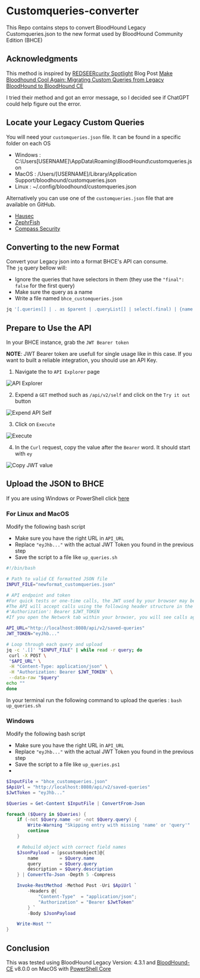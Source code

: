 # Customqueries-converter
This Repo contains steps to convert BloodHound Legacy Customqueries.json to the new format used by BloodHound Community Edition (BHCE)

## Acknowledgments
This method is inspired by [REDSEERcurity Spotlight](https://medium.com/seercurity-spotlight) Blog Post [Make Bloodhound Cool Again: Migrating Custom Queries from Legacy BloodHound to BloodHound CE](https://medium.com/seercurity-spotlight/make-bloodhound-cool-again-migrating-custom-queries-from-legacy-bloodhound-to-bloodhound-ce-83cffcfe5b64) 

I tried their method and got an error message, so I decided see if ChatGPT could help figure out the error. 

## Locate your Legacy Custom Queries 

You will need your `customqueries.json` file. It can be found in a specific folder on each OS
- Windows : C:\Users\[USERNAME]\AppData\Roaming\BloodHound\customqueries.json
- MacOS : /Users/[USERNAME]/Library/Application Support/bloodhound/customqueries.json
- Linux : ~/.config/bloodhound/customqueries.json
  
Alternatively you can use one of the `customqueries.json` file that are available on GitHub. 
- [Hausec](https://github.com/hausec/Bloodhound-Custom-Queries/blob/master/customqueries.json)
- [ZephrFish](https://github.com/ZephrFish/Bloodhound-CustomQueries/blob/main/customqueries.json)
- [Compass Security](https://github.com/CompassSecurity/BloodHoundQueries/blob/master/BloodHound_Custom_Queries/customqueries.json)

## Converting to the new Format

Convert your Legacy json into a format BHCE's API can consume.  
The `jq` query bellow will:
- Ignore the queries that have selectors in them (they use the `"final": false` for the first query)
- Make sure the query as a name
- Write a file named `bhce_customqueries.json`

``` bash
jq '[.queries[] | . as $parent | .queryList[] | select(.final) | {name: (.title // $parent.name), query: .query, description: $parent.name}]' customqueries.json > bhce_customqueries.json
```

## Prepare to Use the API
In your BHCE instance, grab the `JWT Bearer token`

**NOTE**: JWT Bearer token are usefull for single usage like in this case. If you want to built a reliable integration, you should use an API Key. 

1. Navigate the to `API Explorer` page

![API Explorer](./img/JWT-1.png)

2. Expend a `GET` method such as `/api/v2/self` and click on the `Try it out` button

![Expend API Self](./img/JWT-2.png)


3. Click on `Execute`

![Execute](./img/JWT-3.png)

4. In the `Curl` request, copy the value after the `Bearer` word. It should start with `ey`

![Copy JWT value](./img/JWT-4.png)

## Upload the JSON to BHCE

If you are using Windows or PowerShell click [here](README.md#Windows)
### For Linux and MacOS

Modify the following bash script
- Make sure you have the right URL in `API_URL`
- Replace `"eyJhb..."` with the actual JWT Token you found in the previous step
- Save the script to a file like `up_queries.sh`

``` bash
#!/bin/bash

# Path to valid CE formatted JSON file
INPUT_FILE="newformat_customqueries.json"

# API endpoint and token
#For quick tests or one-time calls, the JWT used by your browser may be the simplest route. 
#The API will accept calls using the following header structure in the HTTP request:
#'Authorization': Bearer $JWT_TOKEN
#If you open the Network tab within your browser, you will see calls against the API made utilizing this structure.

API_URL="http://localhost:8080/api/v2/saved-queries"
JWT_TOKEN="eyJhb..." 

# Loop through each query and upload
jq -c '.[]' "$INPUT_FILE" | while read -r query; do
 curl -X POST \
 "$API_URL" \
 -H "Content-Type: application/json" \
 -H "Authorization: Bearer $JWT_TOKEN" \
 --data-raw "$query"
echo "" 
done
```

In your terminal run the following command to upload the queries : `bash up_queries.sh`

### Windows

Modify the following bash script
- Make sure you have the right URL in `API_URL`
- Replace `"eyJhb..."` with the actual JWT Token you found in the previous step
- Save the script to a file like `up_queries.ps1`
- 
``` PowerShell
$InputFile = "bhce_customqueries.json"
$ApiUrl = "http://localhost:8080/api/v2/saved-queries"
$JwtToken = "eyJhb..."

$Queries = Get-Content $InputFile | ConvertFrom-Json

foreach ($Query in $Queries) {
    if (-not $Query.name -or -not $Query.query) {
        Write-Warning "Skipping entry with missing 'name' or 'query'"
        continue
    }

    # Rebuild object with correct field names
    $JsonPayload = [pscustomobject]@{
        name        = $Query.name
        query       = $Query.query
        description = $Query.description
    } | ConvertTo-Json -Depth 5 -Compress

    Invoke-RestMethod -Method Post -Uri $ApiUrl `
        -Headers @{ 
            "Content-Type"  = "application/json"; 
            "Authorization" = "Bearer $JwtToken" 
        } `
        -Body $JsonPayload

    Write-Host ""
}
```



## Conclusion

This was tested using BloodHound Legacy Version: 4.3.1 and [BloodHound-CE](https://github.com/SpecterOps/BloodHound) v8.0.0 on MacOS with [PowerShell Core](https://learn.microsoft.com/en-us/powershell/scripting/install/installing-powershell?view=powershell-7.5)
